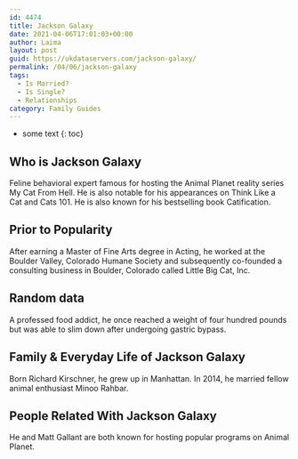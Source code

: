 ```yaml
---
id: 4474
title: Jackson Galaxy
date: 2021-04-06T17:01:03+00:00
author: Laima
layout: post
guid: https://ukdataservers.com/jackson-galaxy/
permalink: /04/06/jackson-galaxy
tags:
  - Is Married?
  - Is Single?
  - Relationships
category: Family Guides
---
```


* some text
{: toc}


## Who is Jackson Galaxy
                  
                  
                  
Feline behavioral expert famous for hosting the Animal Planet reality series My Cat From Hell. He is also notable for his appearances on Think Like a Cat and Cats 101. He is also known for his bestselling book Catification.
                  
              
            
              
            
                
                
                
## Prior to Popularity
                  
                  
                  
After earning a Master of Fine Arts degree in Acting, he worked at the Boulder Valley, Colorado Humane Society and subsequently co-founded a consulting business in Boulder, Colorado called Little Big Cat, Inc.
                  
              
            
              
            
                
                
                
## Random data
                  
                  
                  
A professed food addict, he once reached a weight of four hundred pounds but was able to slim down after undergoing gastric bypass.
                  
              
            
              
            
                
                
                
## Family & Everyday Life of Jackson Galaxy
                  
                  
                  
Born Richard Kirschner, he grew up in Manhattan. In 2014, he married fellow animal enthusiast Minoo Rahbar.
                  
              
            
              
            
                
                
                
## People Related With Jackson Galaxy
                  
                  
                  
He and Matt Gallant are both known for hosting popular programs on Animal Planet.
                  
              
            
              
            
                
              
            
              
              
            
            
              
            
          
          
          